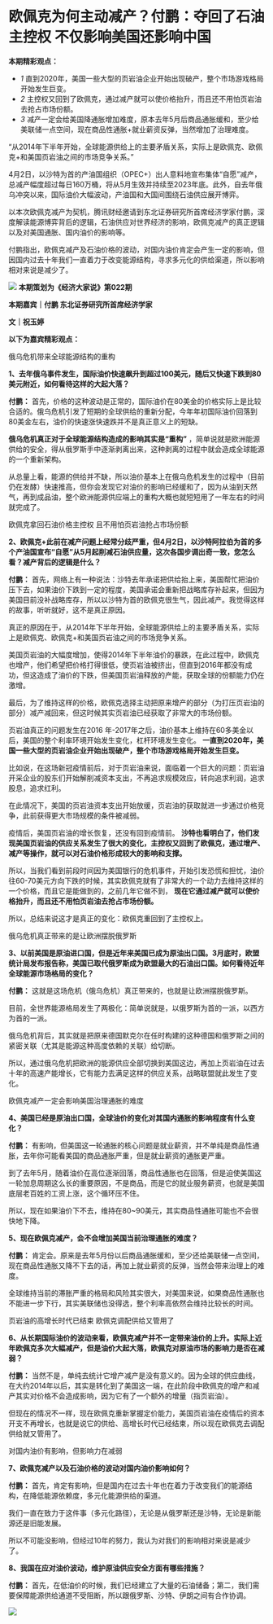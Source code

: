 # 欧佩克为何主动减产？付鹏：夺回了石油主控权 不仅影响美国还影响中国

**本期精彩观点：**

  * _1_ 直到2020年，美国一些大型的页岩油企业开始出现破产，整个市场游戏格局开始发生巨变。
  * _2_ 主控权又回到了欧佩克，通过减产就可以使价格抬升，而且还不用怕页岩油去抢占市场份额。
  * _3_ 减产一定会给美国降通胀增加难度，原本去年5月后商品通胀缓和，至少给美联储一点空间，现在商品性通胀+就业薪资反弹，当然增加了治理难度。

“从2014年下半年开始，全球能源供给上的主要矛盾关系，实际上是欧佩克、欧佩克+和美国页岩油之间的市场竞争关系。”

4月2日，以沙特为首的产油国组织（OPEC+）出人意料地宣布集体“自愿”减产，总减产幅度超过每日160万桶，将从5月生效并持续至2023年底。此外，自去年俄乌冲突以来，国际油价大幅波动，产油国和大国间围绕石油供应展开博弈。

以本次欧佩克减产为契机，腾讯财经邀请到东北证券研究所首席经济学家付鹏，深度解读能源博弈背后的逻辑，石油供应对世界经济的影响，欧佩克减产的真正逻辑以及对美国通胀、国内油价的影响等。

付鹏指出，欧佩克减产及石油价格的波动，对国内油价肯定会产生一定的影响，但因国内过去十年我们一直着力于改变能源结构，寻求多元化的供给渠道，所以影响相对来说是减少了。

![](https://inews.gtimg.com/news_bt/OHNeXSLPENAxjJAPECkSnNa4rWdgU1uCo9yafvFPnF9fMAA/1000)
**本期策划为《经济大家说》第022期**

**本期嘉宾｜付鹏 东北证券研究所首席经济学家**

**文｜祝玉婷**

**以下为嘉宾精彩观点：**

俄乌危机带来全球能源结构的重构

**1、去年俄乌事件发生，国际油价快速飙升到超过100美元，随后又快速下跌到80美元附近，如何看待这样的大起大落？**

**付鹏：**
首先，价格的这种波动是正常的，国际油价在80美金的价格实际上是比较合适的。俄乌危机引发了短期的全球供给的重新分配，今年年初国际油价回落到80美金左右，油价的快速涨快速跌并不是真正意义上的短缺。

**俄乌危机真正对于全球能源结构造成的影响其实是“重构”**
，简单说就是欧洲能源供给的安全，得从俄罗斯手中逐渐剥离出来，这种剥离的过程中就会造成全球能源的一个重新架构。

从总量上看，能源的供给并不缺，所以油价基本上在俄乌危机发生的过程中（目前仍在发酵）快速推高，但你会发现它对油价的影响已经缓和了，因为从油到天然气，再到成品油，整个欧洲能源供应端上的重构大概也就短短用了一年左右的时间就完成了。

欧佩克拿回石油价格主控权 且不用怕页岩油抢占市场份额

**2、欧佩克+此前在减产问题上经常分歧严重，但4月2日，以沙特阿拉伯为首的多个产油国宣布“自愿”从5月起削减石油供应量，这次各国步调出奇一致，您怎么看？减产背后的逻辑是什么？**

**付鹏：**
首先，网络上有一种说法：沙特去年承诺把供给抬上来，美国帮忙把油价压下去，如果油价下跌到一定的程度，美国承诺会重新把战略库存补起来，但因为美国目前没补战略库存，所以以沙特为首的欧佩克很生气，因此减产。我觉得这样的故事，听听就好，这不是真正原因。

真正的原因在于，从2014年下半年开始，全球能源供给上的主要矛盾关系，实际上是欧佩克、欧佩克+和美国页岩油之间的市场竞争关系。

美国页岩油的大幅度增加，使得2014年下半年油价的暴跌，在此过程中，欧佩克也增产，他们希望把价格打得很低，使页岩油被挤出，但直到2016年都没有成功，但这造成了油价的下跌，但美国页岩油释放的产能，获取全球的份额能力仍在激增。

最后，为了维持这样的价格，欧佩克选择主动把原来增产的部分（为打压页岩油的部分）减产减回来，但这时候其实页岩油已经获取了非常大的市场份额。

页岩油真正的问题发生在2016 年-2017年之后，油价基本上维持在60多美金以后，美国的整个利率环境开始发生变化，杠杆环境发生变化。
**一直到2020年，美国一些大型的页岩油企业开始出现破产，整个市场游戏格局开始发生巨变。**

比如说，在这场新冠疫情前后，对于页岩油来说，面临着一个巨大的问题：页岩油开采企业的股东们开始解削减资本支出，不再追求规模效应，转向追求利润，追求股息，追求红利。

在此情况下，美国的页岩油资本支出开始放缓，页岩油的获取就进一步通过价格竞争，此前获得更大市场规模的条件被减弱。

疫情后，美国页岩油的增长恢复，还没有回到疫情前。
**沙特也看明白了，他们发现美国页岩油的供应关系发生了很大的变化，主控权又回到了欧佩克，通过增产、减产等操作，就可以对石油价格形成较大的影响和支撑。**

所以，当我们看到前段时间因为美国银行的危机事件，开始引发恐慌和担忧，油价往60-70美元方向下跌的时候，其实欧佩克就有了非常大的一个动力去维持这样的一个价格，而且它是能做到的，之前几年它做不到，
**现在它通过减产就可以使价格抬升，而且还不用怕页岩油去抢占市场份额。**

所以，总结来说这才是真正的变化：欧佩克重回到了主控权上。

俄乌危机真正带来的是让欧洲摆脱俄罗斯

**3、以前美国是原油进口国，但是近年来美国已成为原油出口国。3月底时，欧盟统计局发布报告称，美国已取代俄罗斯成为欧盟最大的石油出口国。如何看待近年全球能源市场格局的变化？**

**付鹏：** 这就是这场危机（俄乌危机）真正带来的，也就是让欧洲摆脱俄罗斯。

目前，全世界能源格局发生了两极化：简单说就是，以俄罗斯为首的一派，以西方为首的一派。

俄乌危机背后，其实就是把原来德国默克尔在任时构建的这种德国和俄罗斯之间的紧密关联（尤其是能源这种高度依赖的关联）给切断。

所以，通过俄乌危机把欧洲的能源供应全部切换到美国这边，再加上页岩油在过去十年的高速产能增长，它有能力去满足这样的供应关系，战略联盟就此发生了变化。

欧佩克减产一定会影响美国治理通胀的难度

**4、美国已经是原油出口国，全球油价的变化对其国内通胀的影响程度有什么变化？**

**付鹏：** 有影响，但美国这一轮通胀的核心问题是就业薪资，并不单纯是商品性通胀，去年你可能看美国的商品通胀严重，但是就业薪资的通胀更严重。

到了去年5月，随着油价在高位逐渐回落，商品性通胀也在回落，但是迫使美国这一轮加息周期这么长的重要原因，不是商品，而是它的就业服务薪资，也就是美国底层老百姓的工资上涨，这个循环压不住。

所以，现在如果油价下不去，维持在80~90美元，其实商品性通胀可能也不会很快地下降。

**5、现在欧佩克减产，会不会增加美国当前治理通胀的难度？**

**付鹏：**
肯定会。原来是去年5月份以后商品通胀缓和，至少还给美联储一点空间，现在商品性通胀又降不下去的话，再加上就业薪资的反弹，当然会带来治理上的难度。

全球维持当前的滞胀严重的格局和风险其实很大，对美国来说，如果商品性通胀也不能进一步下行，其实美联储也没得选，整个利率高依然会维持比较长的时间。

页岩油的高增长时代已结束 欧佩克调配供给又管用了

**6、从长期国际油价的波动来看，欧佩克减产并不一定带来油价的上升。实际上近年欧佩克多次大幅减产，但是油价大起大落，欧佩克对原油市场的影响力是否在减弱？**

**付鹏：**
当然不是，单纯去统计它增产减产是没有意义的。因为全球的供应曲线，在大约2014年以后，其实是转化到了美国这一端，在此阶段中欧佩克的增产和减产其实对价格不会造成影响，因为它有了一个额外的增量（指页岩油）。

但现在的情况不一样，现在欧佩克重新掌握定价能力，美国页岩油在疫情后的资本开支不再增长，也就是说它的供给、高增长时代已经结束，所以现在欧佩克去调配供给就又管用了。

对国内油价有影响，但影响力在减弱

**7、欧佩克减产以及石油价格的波动对国内油价影响如何？**

**付鹏：** 首先，肯定有影响，但是国内在过去十年也在着力于改变我们的能源结构，在降低能源依赖度，多元化能源供给的渠道。

我们一直在致力于这件事（多元化路径），无论是从俄罗斯还是沙特，无论是新能源还是旧能发展。

所以不可能没影响，但经过10年的努力，我认为对我们的影响相对来说是减少了。

**8、我国在应对油价波动，维护原油供应安全方面有哪些措施？**

**付鹏：** 首先，在低油价的时候，我们已经建立了大量的石油储备；第二，我们需要保障能源供给通道不受阻断，所以跟俄罗斯、沙特、伊朗之间有合作协调。

![](https://inews.gtimg.com/news_bt/OpCLxN39V_hRhv8ILn1sZ_KOvmWt3ty9XAxZNbEPw28nUAA/1000)

